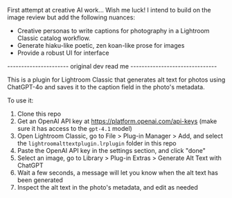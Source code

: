 First attempt at creative AI work... Wish me luck!
I intend to build on the image review but add the following nuances:
- Creative personas to write captions for photography in a Lightroom Classic catalog workflow.
- Generate hiaku-like poetic, zen koan-like prose for images
- Provide a robust UI for interface


---------------------- original dev read me -------------------------------

This is a plugin for Lightroom Classic that generates alt text for photos using ChatGPT-4o and saves it to the caption field in the photo's metadata.

To use it:

1. Clone this repo
2. Get an OpenAI API key at https://platform.openai.com/api-keys (make sure it has access to the `gpt-4.1` model)
3. Open Lightroom Classic, go to File > Plug-in Manager > Add, and select the `lightroomalttextplugin.lrplugin` folder in this repo
4. Paste the OpenAI API key in the settings section, and click "done"
5. Select an image, go to Library > Plug-in Extras > Generate Alt Text with ChatGPT
6. Wait a few seconds, a message will let you know when the alt text has been generated
7. Inspect the alt text in the photo's metadata, and edit as needed
